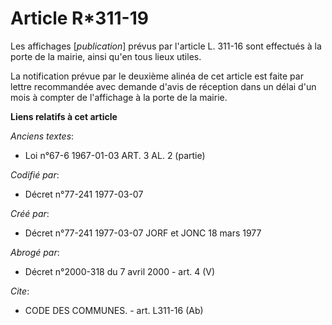 # Article R*311-19

Les affichages [*publication*] prévus par l'article L. 311-16 sont effectués à la porte de la mairie, ainsi qu'en tous lieux
utiles.

La notification prévue par le deuxième alinéa de cet article est faite par lettre recommandée avec demande d'avis de
réception dans un délai d'un mois à compter de l'affichage à la porte de la mairie.

**Liens relatifs à cet article**

_Anciens textes_:

  - Loi n°67-6 1967-01-03 ART. 3 AL. 2 (partie)

_Codifié par_:

  - Décret n°77-241 1977-03-07

_Créé par_:

  - Décret n°77-241 1977-03-07 JORF et JONC 18 mars 1977

_Abrogé par_:

  - Décret n°2000-318 du 7 avril 2000 - art. 4 (V)

_Cite_:

  - CODE DES COMMUNES. - art. L311-16 (Ab)
